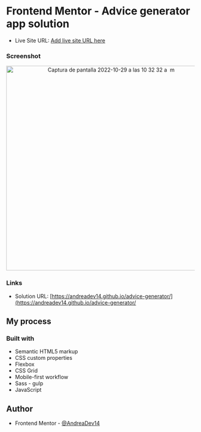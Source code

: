 # Frontend Mentor - Advice generator app solution

- Live Site URL: [Add live site URL here](https://your-live-site-url.com)

### Screenshot

<div align="center">
<img width="545" alt="Captura de pantalla 2022-10-29 a las 10 32 32 a  m" src="https://user-images.githubusercontent.com/108431169/198834471-b45c8b11-109d-4953-9168-870d4ffa1be7.png" >

  </div>

### Links

- Solution URL: [https://andreadev14.github.io/advice-generator/](https://andreadev14.github.io/advice-generator/


## My process

### Built with

- Semantic HTML5 markup
- CSS custom properties
- Flexbox
- CSS Grid
- Mobile-first workflow
- Sass - gulp
- JavaScript



## Author
- Frontend Mentor - [@AndreaDev14](https://www.frontendmentor.io/profile/AndreaDev14)

